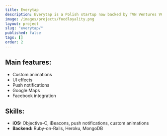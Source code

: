 ```yaml
---
title: Everytap
description: Everytap is a Polish startup now backed by TVN Ventures VC. We not only bootstrapped the implementation on both platforms and provided the Ruby-on-Rails backend, but also helped its founders understand the customer’s needs even before the idea was fully definite and clear. The realised project resulted is an innovative loyalty program for iOS & Android platforms using iBeacon technology for collecting and spending points and notifying users about new events and promotions in the shops and restaurants.
image: /images/projects/foodloyality.png
layout: project
slug: "everytap/"
published: false
tags: []
order: 2
---
```


## Main features:

- Custom animations
- UI effects
- Push notifications
- Google Maps
- Facebook integration

## Skills:

- **iOS:** Objective-C, iBeacons, push notifications, custom animations
- **Backend:** Ruby-on-Rails, Heroku, MongoDB
